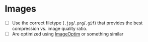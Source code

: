 # Images

- [ ] Use the correct filetype (`.jpg`/`.png`/`.gif`) that provides the best compression vs. image quality ratio.
- [ ] Are optimized using [ImageOptim](https://imageoptim.com/) or something similar
